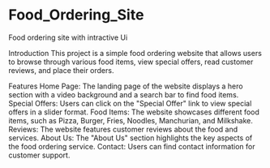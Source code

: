 # Food_Ordering_Site
Food ordering site with intractive Ui


Introduction This project is a simple food ordering website that allows users to browse through various food items, view special offers, read customer reviews, and place their orders.

Features Home Page: The landing page of the website displays a hero section with a video background and a search bar to find food items. Special Offers: Users can click on the "Special Offer" link to view special offers in a slider format. Food Items: The website showcases different food items, such as Pizza, Burger, Fries, Noodles, Manchurian, and Milkshake. Reviews: The website features customer reviews about the food and services. About Us: The "About Us" section highlights the key aspects of the food ordering service. Contact: Users can find contact information for customer support.
